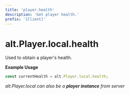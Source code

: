 ```yaml
---
title: 'player.health'
description: 'Get player health.'
prefix: '[Client]'
---
```


# alt.Player.local.health

Used to obtain a player's health.

**Example Usage**

```js
const currentHealth = alt.Player.local.health;
```

_alt.Player.local can also be a **player instance** from server_
